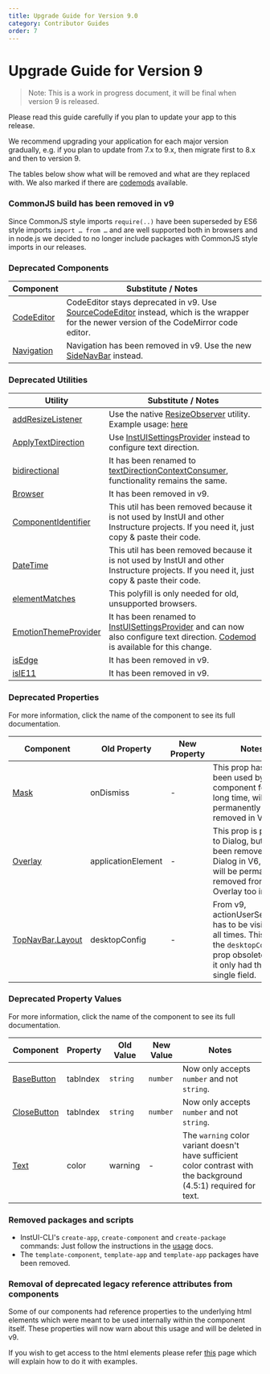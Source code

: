 ```yaml
---
title: Upgrade Guide for Version 9.0
category: Contributor Guides
order: 7
---
```


# Upgrade Guide for Version 9

> Note: This is a work in progress document, it will be final when version 9 is released.

Please read this guide carefully if you plan to update your app to this release.

We recommend upgrading your application for each major version gradually, e.g. if you plan to update from 7.x to 9.x, then migrate first to 8.x and then to version 9.

The tables below show what will be removed and what are they replaced with. We also marked if there are [codemods](#ui-codemods) available.

### CommonJS build has been removed in v9

Since CommonJS style imports `require(..)` have been superseded by ES6 style imports `import … from …` and are well supported both in browsers and in node.js we decided to no longer include packages with CommonJS style imports in our releases.

### Deprecated Components

| Component                 | Substitute / Notes                                                                                                                                              |
| ------------------------- | --------------------------------------------------------------------------------------------------------------------------------------------------------------- |
| [CodeEditor](#CodeEditor) | CodeEditor stays deprecated in v9. Use [SourceCodeEditor](#SourceCodeEditor) instead, which is the wrapper for the newer version of the CodeMirror code editor. |
| [Navigation](#Navigation) | Navigation has been removed in v9. Use the new [SideNavBar](#SideNavBar) instead.                                                                               |

### Deprecated Utilities

| Utility                                       | Substitute / Notes                                                                                                                                                        |
| --------------------------------------------- | ------------------------------------------------------------------------------------------------------------------------------------------------------------------------- |
| [addResizeListener](#addResizeListener)       | Use the native [ResizeObserver](https://developer.mozilla.org/en-US/docs/Web/API/ResizeObserver) utility. Example usage: [here](#addResizeListener)                       |
| [ApplyTextDirection](#ApplyTextDirection)     | Use [InstUISettingsProvider](#InstUISettingsProvider) instead to configure text direction.                                                                                |
| [bidirectional](#bidirectional)               | It has been renamed to [textDirectionContextConsumer](#textDirectionContextConsumer), functionality remains the same.                                                     |
| [Browser](#Browser)                           | It has been removed in v9.                                                                                                                                                |
| [ComponentIdentifier](#ComponentIdentifier)   | This util has been removed because it is not used by InstUI and other Instructure projects. If you need it, just copy & paste their code.                                 |
| [DateTime](#DateTime)                         | This util has been removed because it is not used by InstUI and other Instructure projects. If you need it, just copy & paste their code.                                 |
| [elementMatches](#elementMatches)             | This polyfill is only needed for old, unsupported browsers.                                                                                                               |
| [EmotionThemeProvider](#EmotionThemeProvider) | It has been renamed to [InstUISettingsProvider](#InstUISettingsProvider) and can now also configure text direction. [Codemod](#ui-codemods) is available for this change. |
| [isEdge](#isEdge)                             | It has been removed in v9.                                                                                                                                                |
| [isIE11](#isIE11)                             | It has been removed in v9.                                                                                                                                                |

### Deprecated Properties

For more information, click the name of the component to see its full documentation.

| Component                      | Old Property       | New Property | Notes                                                                                                                                         |
| ------------------------------ | ------------------ | ------------ | --------------------------------------------------------------------------------------------------------------------------------------------- |
| [Mask](#Mask)                  | onDismiss          | -            | This prop hasn't been used by the component for a long time, will be permanently removed in V9.                                               |
| [Overlay](#Overlay)            | applicationElement | -            | This prop is passed to Dialog, but it has been removed from Dialog in V6, so it will be permanently removed from Overlay too in V9.           |
| [TopNavBar.Layout](#TopNavBar) | desktopConfig      | -            | From v9, actionUserSeparator has to be visible at all times. This made the `desktopConfig` prop obsolete since it only had this single field. |

### Deprecated Property Values

For more information, click the name of the component to see its full documentation.

| Component                   | Property | Old Value | New Value | Notes                                                                                                             |
| --------------------------- | -------- | --------- | --------- | ----------------------------------------------------------------------------------------------------------------- |
| [BaseButton](#BaseButton)   | tabIndex | `string`  | `number`  | Now only accepts `number` and not `string`.                                                                       |
| [CloseButton](#CloseButton) | tabIndex | `string`  | `number`  | Now only accepts `number` and not `string`.                                                                       |
| [Text](#Text)               | color    | warning   | -         | The `warning` color variant doesn't have sufficient color contrast with the background (4.5:1) required for text. |

### Removed packages and scripts

- InstUI-CLI's `create-app`, `create-component` and `create-package` commands: Just follow the instructions in the [usage](#usage) docs.
- The `template-component`, `template-app` and `template-app` packages have been removed.

### Removal of deprecated legacy reference attributes from components

Some of our components had reference properties to the underlying html elements which were meant to be used internally within the component itself. These properties will now warn about this usage and will be deleted in v9.

If you wish to get access to the html elements please refer [this](https://instructure.design/#accessing-the-dom) page which will explain how to do it with examples.
